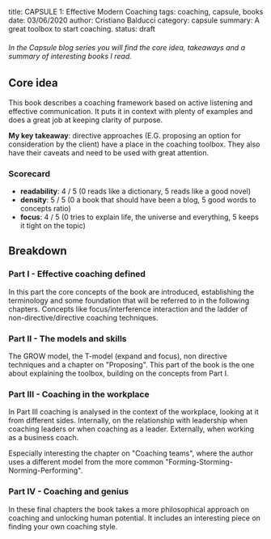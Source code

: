 title: CAPSULE 1: Effective Modern Coaching
tags: coaching, capsule, books
date: 03/06/2020
author: Cristiano Balducci
category: capsule
summary: A great toolbox to start coaching.
status: draft
###### In the Capsule blog series you will find the core idea, takeaways and a summary of interesting books I read.

## Core idea
This book describes a coaching framework based on active listening and effective communication. It puts it in context with plenty of examples and does a great job at keeping clarity of purpose.

**My key takeaway**: directive approaches (E.G. proposing an option for consideration by the client) have a place in the coaching toolbox. They also have their caveats and need to be used with great attention.

### Scorecard
* **readability**: 4 / 5 (0 reads like a dictionary, 5 reads like a good novel)
* **density**: 5 / 5 (0 a book that should have been a blog, 5 good words to concepts ratio)
* **focus**: 4 / 5 (0 tries to explain life, the universe and everything, 5 keeps it tight on the topic)

## Breakdown
### Part I - Effective coaching defined
In this part the core concepts of the book are introduced, establishing the terminology and some foundation that will be referred to in the following chapters. Concepts like focus/interference interaction and the ladder of non-directive/directive coaching techniques.

### Part II - The models and skills
The GROW model, the T-model (expand and focus), non directive techniques and a chapter on "Proposing". This part of the book is the one about explaining the toolbox, building on the concepts from Part I.

### Part III - Coaching in the workplace
In Part III coaching is analysed in the context of the workplace, looking at it from different sides. Internally, on the relationship with leadership when coaching leaders or when coaching as a leader. Externally, when working as a business coach.

Especially interesting the chapter on "Coaching teams", where the author uses a different model from the more common "Forming-Storming-Norming-Performing".

### Part IV - Coaching and genius
In these final chapters the book takes a more philosophical approach on coaching and unlocking human potential. It includes an interesting piece on finding your own coaching style.
